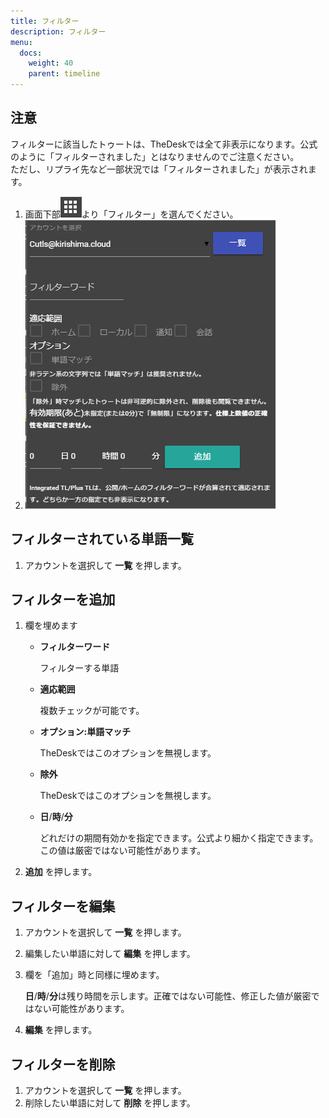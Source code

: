 ```yaml
---
title: フィルター
description: フィルター
menu:
  docs:
    weight: 40
    parent: timeline
---
```


## 注意

フィルターに該当したトゥートは、TheDeskでは全て非表示になります。公式のように「フィルターされました」とはなりませんのでご注意ください。  
ただし、リプライ先など一部状況では「フィルターされました」が表示されます。

1. 画面下部![toot13](https://raw.githubusercontent.com/cutls/TheDeskDocs/master/media/toot13.png)より「フィルター」を選んでください。
2. ![timeline19](https://raw.githubusercontent.com/cutls/TheDeskDocs/master/media/timeline19.png)

## フィルターされている単語一覧

1. アカウントを選択して **一覧** を押します。

## フィルターを追加

1. 欄を埋めます
   * **フィルターワード**

     フィルターする単語

   * **適応範囲**

     複数チェックが可能です。

   * **オプション:単語マッチ**

     TheDeskではこのオプションを無視します。

   * **除外**

     TheDeskではこのオプションを無視します。

   * **日**/**時**/**分**

     どれだけの期間有効かを指定できます。公式より細かく指定できます。この値は厳密ではない可能性があります。
2. **追加** を押します。

## フィルターを編集

1. アカウントを選択して **一覧** を押します。
2. 編集したい単語に対して **編集** を押します。
3. 欄を「追加」時と同様に埋めます。

   **日**/**時**/**分**は残り時間を示します。正確ではない可能性、修正した値が厳密ではない可能性があります。

4. **編集** を押します。

## フィルターを削除

1. アカウントを選択して **一覧** を押します。
2. 削除したい単語に対して **削除** を押します。
